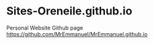 # Sites-Oreneile.github.io
Personal Website
Github page
https://github.com/MrEmmanuel/MrEmmanuel.github.io
